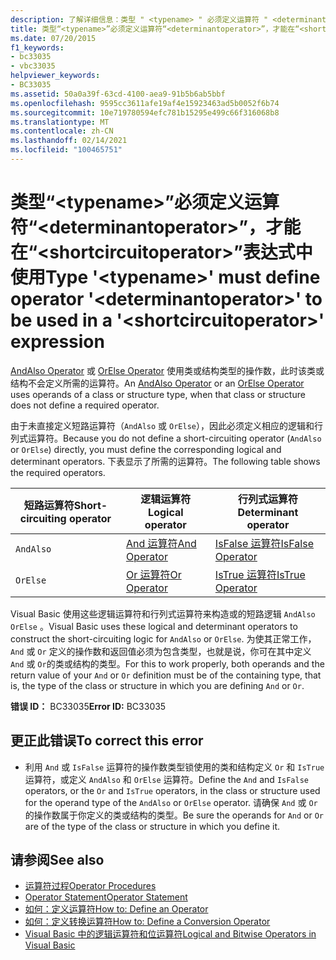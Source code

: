 ```yaml
---
description: 了解详细信息：类型 " <typename> " 必须定义运算符 " <determinantoperator> "，才能在 " <shortcircuitoperator> " 表达式中使用
title: 类型“<typename>”必须定义运算符“<determinantoperator>”，才能在“<shortcircuitoperator>”表达式中使用
ms.date: 07/20/2015
f1_keywords:
- bc33035
- vbc33035
helpviewer_keywords:
- BC33035
ms.assetid: 50a0a39f-63cd-4100-aea9-91b5b6ab5bbf
ms.openlocfilehash: 9595cc3611afe19af4e15923463ad5b0052f6b74
ms.sourcegitcommit: 10e719780594efc781b15295e499c66f316068b8
ms.translationtype: MT
ms.contentlocale: zh-CN
ms.lasthandoff: 02/14/2021
ms.locfileid: "100465751"
---
```

# <a name="type-typename-must-define-operator-determinantoperator-to-be-used-in-a-shortcircuitoperator-expression"></a><span data-ttu-id="273b0-103">类型“\<typename>”必须定义运算符“\<determinantoperator>”，才能在“\<shortcircuitoperator>”表达式中使用</span><span class="sxs-lookup"><span data-stu-id="273b0-103">Type '\<typename>' must define operator '\<determinantoperator>' to be used in a '\<shortcircuitoperator>' expression</span></span>

<span data-ttu-id="273b0-104">[AndAlso Operator](../language-reference/operators/andalso-operator.md) 或 [OrElse Operator](../language-reference/operators/orelse-operator.md) 使用类或结构类型的操作数，此时该类或结构不会定义所需的运算符。</span><span class="sxs-lookup"><span data-stu-id="273b0-104">An [AndAlso Operator](../language-reference/operators/andalso-operator.md) or an [OrElse Operator](../language-reference/operators/orelse-operator.md) uses operands of a class or structure type, when that class or structure does not define a required operator.</span></span>  
  
 <span data-ttu-id="273b0-105">由于未直接定义短路运算符（`AndAlso` 或 `OrElse`），因此必须定义相应的逻辑和行列式运算符。</span><span class="sxs-lookup"><span data-stu-id="273b0-105">Because you do not define a short-circuiting operator (`AndAlso` or `OrElse`) directly, you must define the corresponding logical and determinant operators.</span></span> <span data-ttu-id="273b0-106">下表显示了所需的运算符。</span><span class="sxs-lookup"><span data-stu-id="273b0-106">The following table shows the required operators.</span></span>  
  
|<span data-ttu-id="273b0-107">短路运算符</span><span class="sxs-lookup"><span data-stu-id="273b0-107">Short-circuiting operator</span></span>|<span data-ttu-id="273b0-108">逻辑运算符</span><span class="sxs-lookup"><span data-stu-id="273b0-108">Logical operator</span></span>|<span data-ttu-id="273b0-109">行列式运算符</span><span class="sxs-lookup"><span data-stu-id="273b0-109">Determinant operator</span></span>|  
|--------------------------------|----------------------|--------------------------|  
|`AndAlso`|[<span data-ttu-id="273b0-110">And 运算符</span><span class="sxs-lookup"><span data-stu-id="273b0-110">And Operator</span></span>](../language-reference/operators/and-operator.md)|[<span data-ttu-id="273b0-111">IsFalse 运算符</span><span class="sxs-lookup"><span data-stu-id="273b0-111">IsFalse Operator</span></span>](../language-reference/operators/isfalse-operator.md)|  
|`OrElse`|[<span data-ttu-id="273b0-112">Or 运算符</span><span class="sxs-lookup"><span data-stu-id="273b0-112">Or Operator</span></span>](../language-reference/operators/or-operator.md)|[<span data-ttu-id="273b0-113">IsTrue 运算符</span><span class="sxs-lookup"><span data-stu-id="273b0-113">IsTrue Operator</span></span>](../language-reference/operators/istrue-operator.md)|  
  
 <span data-ttu-id="273b0-114">Visual Basic 使用这些逻辑运算符和行列式运算符来构造或的短路逻辑 `AndAlso` `OrElse` 。</span><span class="sxs-lookup"><span data-stu-id="273b0-114">Visual Basic uses these logical and determinant operators to construct the short-circuiting logic for `AndAlso` or `OrElse`.</span></span> <span data-ttu-id="273b0-115">为使其正常工作， `And` 或 `Or` 定义的操作数和返回值必须为包含类型，也就是说，你可在其中定义 `And` 或 `Or`的类或结构的类型。</span><span class="sxs-lookup"><span data-stu-id="273b0-115">For this to work properly, both operands and the return value of your `And` or `Or` definition must be of the containing type, that is, the type of the class or structure in which you are defining `And` or `Or`.</span></span>  
  
 <span data-ttu-id="273b0-116">**错误 ID：** BC33035</span><span class="sxs-lookup"><span data-stu-id="273b0-116">**Error ID:** BC33035</span></span>  
  
## <a name="to-correct-this-error"></a><span data-ttu-id="273b0-117">更正此错误</span><span class="sxs-lookup"><span data-stu-id="273b0-117">To correct this error</span></span>  
  
- <span data-ttu-id="273b0-118">利用 `And` 或 `IsFalse` 运算符的操作数类型锁使用的类和结构定义 `Or` 和 `IsTrue` 运算符，或定义 `AndAlso` 和 `OrElse` 运算符。</span><span class="sxs-lookup"><span data-stu-id="273b0-118">Define the `And` and `IsFalse` operators, or the `Or` and `IsTrue` operators, in the class or structure used for the operand type of the `AndAlso` or `OrElse` operator.</span></span> <span data-ttu-id="273b0-119">请确保 `And` 或 `Or` 的操作数属于你定义的类或结构的类型。</span><span class="sxs-lookup"><span data-stu-id="273b0-119">Be sure the operands for `And` or `Or` are of the type of the class or structure in which you define it.</span></span>  
  
## <a name="see-also"></a><span data-ttu-id="273b0-120">请参阅</span><span class="sxs-lookup"><span data-stu-id="273b0-120">See also</span></span>

- [<span data-ttu-id="273b0-121">运算符过程</span><span class="sxs-lookup"><span data-stu-id="273b0-121">Operator Procedures</span></span>](../programming-guide/language-features/procedures/operator-procedures.md)
- [<span data-ttu-id="273b0-122">Operator Statement</span><span class="sxs-lookup"><span data-stu-id="273b0-122">Operator Statement</span></span>](../language-reference/statements/operator-statement.md)
- [<span data-ttu-id="273b0-123">如何：定义运算符</span><span class="sxs-lookup"><span data-stu-id="273b0-123">How to: Define an Operator</span></span>](../programming-guide/language-features/procedures/how-to-define-an-operator.md)
- [<span data-ttu-id="273b0-124">如何：定义转换运算符</span><span class="sxs-lookup"><span data-stu-id="273b0-124">How to: Define a Conversion Operator</span></span>](../programming-guide/language-features/procedures/how-to-define-a-conversion-operator.md)
- [<span data-ttu-id="273b0-125">Visual Basic 中的逻辑运算符和位运算符</span><span class="sxs-lookup"><span data-stu-id="273b0-125">Logical and Bitwise Operators in Visual Basic</span></span>](../programming-guide/language-features/operators-and-expressions/logical-and-bitwise-operators.md)
